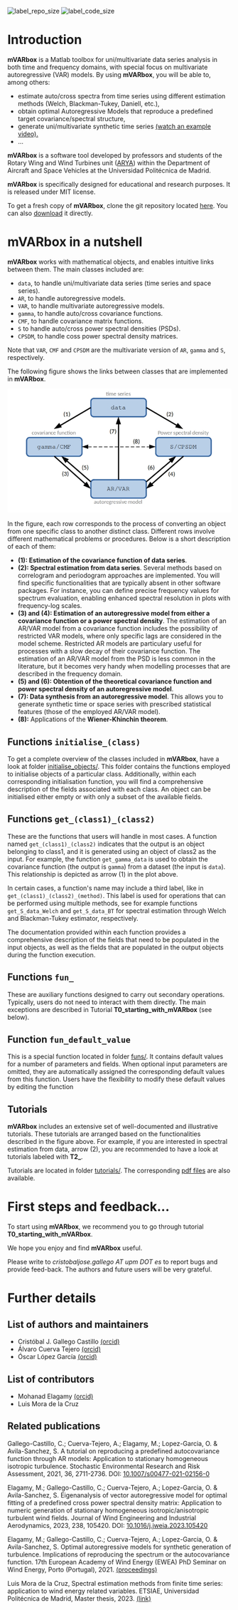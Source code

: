 ![label_repo_size](https://img.shields.io/github/repo-size/arya-upm/mVARbox?color=green&style=plastic)
![label_code_size](https://img.shields.io/github/languages/code-size/arya-upm/mVARbox?color=yellow&style=plastic)




# Introduction

**mVARbox** is a Matlab toolbox for uni/multivariate data series analysis in both time and frequency domains, with special focus on multivariate autoregressive (VAR) models. By using **mVARbox**, you will be able to, among others:

- estimate auto/cross spectra from time series using different estimation methods (Welch, Blackman-Tukey, Daniell, etc.),
- obtain optimal Autoregressive Models that reproduce a predefined target covariance/spectral structure,
- generate uni/multivariate synthetic time series [(watch an example video).](http://arya.dave.upm.es/media/mVARbox_synthetic_wind_field.mp4)
- ...


**mVARbox** is a software tool developed by professors and students of the Rotary Wing and Wind Turbines unit ([ARYA](http://arya.dave.upm.es/05_software.html)) within the Department of Aircraft and Space Vehicles at the Universidad Politécnica de Madrid.

**mVARbox** is specifically designed for educational and research purposes. It is released under MIT license.

To get a fresh copy of **mVARbox**, clone the git repository located [here](https://github.com/arya-upm/mVARbox). You can also [download](https://github.com/arya-upm/mVARbox/archive/refs/heads/main.zip) it directly.



# mVARbox in a nutshell

**mVARbox** works with mathematical objects, and enables intuitive links between them. The main classes included are:

- `data`, to handle uni/multivariate data series (time series and space series).
- `AR`, to handle autoregressive models.
- `VAR`, to handle multivariate autoregressive models.
- `gamma`, to handle auto/cross covariance functions.
- `CMF`, to handle covariance matrix functions.
- `S` to handle auto/cross power spectral densities (PSDs).
- `CPSDM`, to handle coss power spectral density matrices.

Note that `VAR`, `CMF` and `CPSDM` are the multivariate version of `AR`, `gamma` and `S`, respectively.

The following figure shows the links between classes that are implemented in **mVARbox**.

![mVARbox main scheme](extras/mVARbox_scheme.jpg)
 
In the figure, each row corresponds to the process of converting an object from one specific class to another distinct class. Different rows involve different mathematical problems or procedures. Below is a short description of each of them:

- **(1): Estimation of the covariance function of data series**. 
- **(2): Spectral estimation from data series**. Several methods based on correlogram and periodogram approaches are implemented. You will find specific functionalities that are typically absent in other software packages. For instance, you can define precise frequency values for spectrum evaluation, enabling enhanced spectral resolution in plots with frequency-log scales.
- **(3) and (4): Estimation of an autoregressive model from either a covariance function or a power spectral density**. The estimation of an AR/VAR model from a covariance function includes the possibility of restricted VAR models, where only specific lags are considered in the model scheme. Restricted AR models are particulary useful for processes with a slow decay of their covariance function. The estimation of an AR/VAR model from the PSD is less common in the literature, but it becomes very handy when modelling processes that are described in the frequency domain.
- **(5) and (6): Obtention of the theoretical covariance function and power spectral density of an autoregressive model**.
- **(7): Data synthesis from an autoregressive model**. This allows you to generate synthetic time or space series with prescribed statistical features (those of the employed AR/VAR model).
- **(8):** Applications of the **Wiener-Khinchin theorem**.



## Functions `initialise_(class)`

To get a complete overview of the classes included in **mVARbox**, have a look at folder [initialise_objects/](https://github.com/arya-upm/mVARbox/tree/main/initialise_objects). This folder contains the functions employed to initialise objects of a particular class. Additionally, within each corresponding initialisation function, you will find a comprehensive description of the fields associated with each class. An object can be initialised either empty or with only a subset of the available fields.



## Functions `get_(class1)_(class2)`

These are the functions that users will handle in most cases. A function named `get_(class1)_(class2)` indicates that the output is an object belonging to class1, and it is generated using an object of class2 as the input. For example, the function `get_gamma_data` is used to obtain the covariance function (the output is `gamma`) from a dataset (the input is `data`). This relationship is depicted as arrow (1) in the plot above.

In certain cases, a function's name may include a third label, like in `get_(class1)_(class2)_(method)`. This label is used for operations that can be performed using multiple methods, see for example functions `get_S_data_Welch` and `get_S_data_BT` for spectral estimation through Welch and Blackman-Tukey estimator, respectively.

The documentation provided within each function provides a comprehensive description of the fields that need to be populated in the input objects, as well as the fields that are populated in the output objects during the function execution. 



## Functions `fun_`

These are auxiliary functions designed to carry out secondary operations. Typically, users do not need to interact with them directly. The main exceptions are described in Tutorial **T0_starting_with_mVARbox** (see below).



## Function `fun_default_value`

This is a special function located in folder [funs/](https://github.com/cristobal-GC/mVARbox/tree/main/funs). 
It contains default values for a number of parameters and fields.
When optional input parameters are omitted, they are automatically assigned the corresponding default values from this function. Users have the flexibility to modify these default values by editing the function



## Tutorials

**mVARbox** includes an extensive set of well-documented and illustrative tutorials. These tutorials are arranged based on the functionalities described in the figure above. For example, if you are interested in spectral estimation from data, arrow (2), you are recommended to have a look at tutorials labeled with **T2_**.

Tutorials are located in folder [tutorials/](https://github.com/arya-upm/mVARbox/tree/main/tutorials). The corresponding [pdf files](http://arya.dave.upm.es/library/mVARbox_tutorials/) are also available.



# First steps and feedback...

To start using **mVARbox**, we recommend you to go through tutorial **T0_starting_with_mVARbox**. 

We hope you enjoy and find **mVARbox** useful. 

Please write to *cristobaljose.gallego AT upm DOT es* to report bugs and provide feed-back. The authors and future users will be very grateful.




# Further details

## List of authors and maintainers

- Cristóbal J. Gallego Castillo [(orcid)](https://orcid.org/0000-0002-8249-5179)
- Álvaro Cuerva Tejero [(orcid)](https://orcid.org/0000-0002-1690-1634)
- Óscar López García [(orcid)](https://orcid.org/0000-0002-0209-2469)


## List of contributors

- Mohanad Elagamy [(orcid)](https://orcid.org/0000-0001-8427-0195)
- Luis Mora de la Cruz



## Related publications

Gallego-Castillo, C.; Cuerva-Tejero, A.; Elagamy, M.; Lopez-Garcia, O. & Avila-Sanchez, S. A tutorial on reproducing a predefined autocovariance function through AR models: Application to stationary homogeneous isotropic turbulence. Stochastic Environmental Research and Risk Assessment, 2021, 36, 2711-2736. DOI: [10.1007/s00477-021-02156-0](https://link.springer.com/article/10.1007/s00477-021-02156-0)

Elagamy, M.; Gallego-Castillo, C.; Cuerva-Tejero, A.; Lopez-Garcia, O. & Avila-Sanchez, S. Eigenanalysis of vector autoregressive model for optimal fitting of a predefined cross power spectral density matrix: Application to numeric generation of stationary homogeneous isotropic/anisotropic turbulent wind fields. Journal of Wind Engineering and Industrial Aerodynamics, 2023, 238, 105420. DOI: [10.1016/j.jweia.2023.105420](https://doi.org/10.1016/j.jweia.2023.105420)

Elagamy, M.; Gallego-Castillo, C.; Cuerva-Tejero, A.; Lopez-Garcia, O. & Avila-Sanchez, S. Optimal autoregressive models for synthetic generation of turbulence. Implications of reproducing the spectrum or the autocovariance function. 17th European Academy of Wind Energy (EWEA) PhD Seminar on Wind Energy, Porto (Portugal), 2021. [(proceedings)](https://phd2021.eawe.eu/proceedings/)

Luis Mora de la Cruz, Spectral estimation methods from finite time series: application to wind energy related variables. ETSIAE, Universidad Politécnica de Madrid, Master thesis, 2023. [(link)](https://oa.upm.es/73226/)




